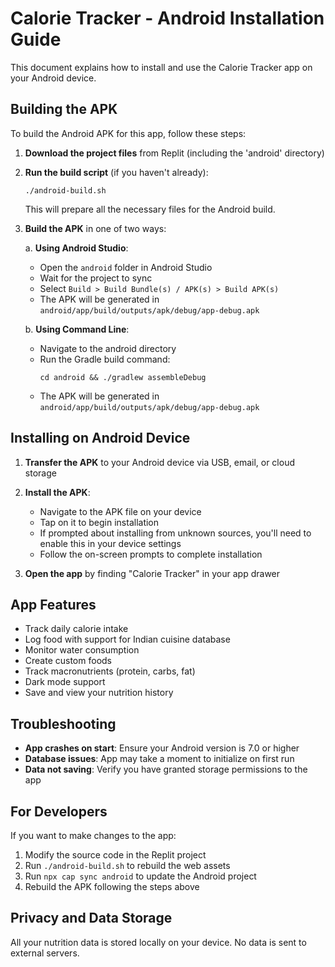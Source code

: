 # Calorie Tracker - Android Installation Guide

This document explains how to install and use the Calorie Tracker app on your Android device.

## Building the APK

To build the Android APK for this app, follow these steps:

1. **Download the project files** from Replit (including the 'android' directory)

2. **Run the build script** (if you haven't already):
   ```
   ./android-build.sh
   ```
   This will prepare all the necessary files for the Android build.

3. **Build the APK** in one of two ways:

   a. **Using Android Studio**:
   - Open the `android` folder in Android Studio
   - Wait for the project to sync
   - Select `Build > Build Bundle(s) / APK(s) > Build APK(s)`
   - The APK will be generated in `android/app/build/outputs/apk/debug/app-debug.apk`

   b. **Using Command Line**:
   - Navigate to the android directory
   - Run the Gradle build command:
     ```
     cd android && ./gradlew assembleDebug
     ```
   - The APK will be generated in `android/app/build/outputs/apk/debug/app-debug.apk`

## Installing on Android Device

1. **Transfer the APK** to your Android device via USB, email, or cloud storage

2. **Install the APK**:
   - Navigate to the APK file on your device
   - Tap on it to begin installation
   - If prompted about installing from unknown sources, you'll need to enable this in your device settings
   - Follow the on-screen prompts to complete installation

3. **Open the app** by finding "Calorie Tracker" in your app drawer

## App Features

- Track daily calorie intake
- Log food with support for Indian cuisine database
- Monitor water consumption
- Create custom foods
- Track macronutrients (protein, carbs, fat)
- Dark mode support
- Save and view your nutrition history

## Troubleshooting

- **App crashes on start**: Ensure your Android version is 7.0 or higher
- **Database issues**: App may take a moment to initialize on first run
- **Data not saving**: Verify you have granted storage permissions to the app

## For Developers

If you want to make changes to the app:

1. Modify the source code in the Replit project
2. Run `./android-build.sh` to rebuild the web assets
3. Run `npx cap sync android` to update the Android project
4. Rebuild the APK following the steps above

## Privacy and Data Storage

All your nutrition data is stored locally on your device. No data is sent to external servers.